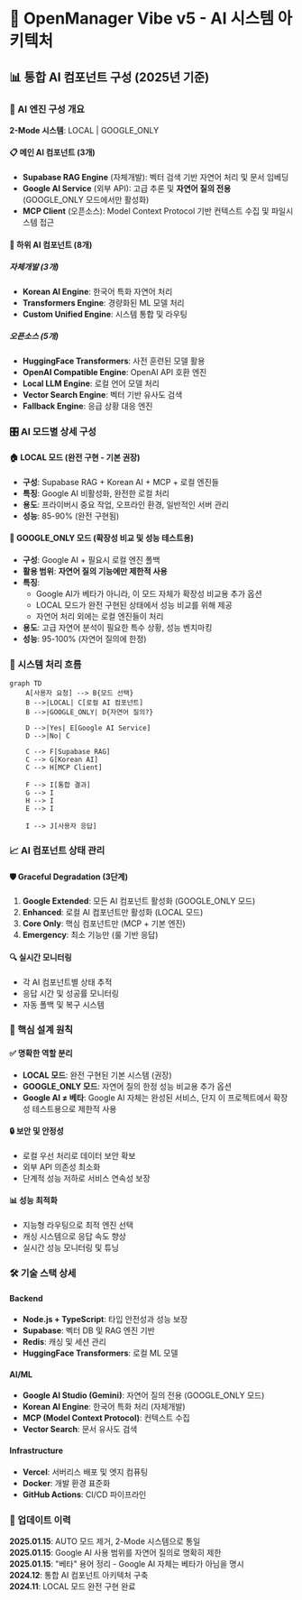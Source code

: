 # 🧠 OpenManager Vibe v5 - AI 시스템 아키텍처

## 📊 통합 AI 컴포넌트 구성 (2025년 기준)

### 🎯 AI 엔진 구성 개요

**2-Mode 시스템**: LOCAL | GOOGLE_ONLY

#### 📋 메인 AI 컴포넌트 (3개)

- **Supabase RAG Engine** (자체개발): 벡터 검색 기반 자연어 처리 및 문서 임베딩
- **Google AI Service** (외부 API): 고급 추론 및 **자연어 질의 전용** (GOOGLE_ONLY 모드에서만 활성화)
- **MCP Client** (오픈소스): Model Context Protocol 기반 컨텍스트 수집 및 파일시스템 접근

#### 🔧 하위 AI 컴포넌트 (8개)

##### 자체개발 (3개)

- **Korean AI Engine**: 한국어 특화 자연어 처리
- **Transformers Engine**: 경량화된 ML 모델 처리
- **Custom Unified Engine**: 시스템 통합 및 라우팅

##### 오픈소스 (5개)

- **HuggingFace Transformers**: 사전 훈련된 모델 활용
- **OpenAI Compatible Engine**: OpenAI API 호환 엔진
- **Local LLM Engine**: 로컬 언어 모델 처리
- **Vector Search Engine**: 벡터 기반 유사도 검색
- **Fallback Engine**: 응급 상황 대응 엔진

### 🎛️ AI 모드별 상세 구성

#### 🏠 LOCAL 모드 (완전 구현 - 기본 권장)

- **구성**: Supabase RAG + Korean AI + MCP + 로컬 엔진들
- **특징**: Google AI 비활성화, 완전한 로컬 처리
- **용도**: 프라이버시 중요 작업, 오프라인 환경, 일반적인 서버 관리
- **성능**: 85-90% (완전 구현됨)

#### 🤖 GOOGLE_ONLY 모드 (확장성 비교 및 성능 테스트용)

- **구성**: Google AI + 필요시 로컬 엔진 폴백
- **활용 범위**: **자연어 질의 기능에만 제한적 사용**
- **특징**:
  - Google AI가 베타가 아니라, 이 모드 자체가 확장성 비교용 추가 옵션
  - LOCAL 모드가 완전 구현된 상태에서 성능 비교를 위해 제공
  - 자연어 처리 외에는 로컬 엔진들이 처리
- **용도**: 고급 자연어 분석이 필요한 특수 상황, 성능 벤치마킹
- **성능**: 95-100% (자연어 질의에 한정)

### 🔄 시스템 처리 흐름

```mermaid
graph TD
    A[사용자 요청] --> B{모드 선택}
    B -->|LOCAL| C[로컬 AI 컴포넌트]
    B -->|GOOGLE_ONLY| D{자연어 질의?}

    D -->|Yes| E[Google AI Service]
    D -->|No| C

    C --> F[Supabase RAG]
    C --> G[Korean AI]
    C --> H[MCP Client]

    F --> I[통합 결과]
    G --> I
    H --> I
    E --> I

    I --> J[사용자 응답]
```

### 📈 AI 컴포넌트 상태 관리

#### 🛡️ Graceful Degradation (3단계)

1. **Google Extended**: 모든 AI 컴포넌트 활성화 (GOOGLE_ONLY 모드)
2. **Enhanced**: 로컬 AI 컴포넌트만 활성화 (LOCAL 모드)
3. **Core Only**: 핵심 컴포넌트만 (MCP + 기본 엔진)
4. **Emergency**: 최소 기능만 (룰 기반 응답)

#### 🔍 실시간 모니터링

- 각 AI 컴포넌트별 상태 추적
- 응답 시간 및 성공률 모니터링
- 자동 폴백 및 복구 시스템

### 🎯 핵심 설계 원칙

#### ✅ 명확한 역할 분리

- **LOCAL 모드**: 완전 구현된 기본 시스템 (권장)
- **GOOGLE_ONLY 모드**: 자연어 질의 한정 성능 비교용 추가 옵션
- **Google AI ≠ 베타**: Google AI 자체는 완성된 서비스, 단지 이 프로젝트에서 확장성 테스트용으로 제한적 사용

#### 🔒 보안 및 안정성

- 로컬 우선 처리로 데이터 보안 확보
- 외부 API 의존성 최소화
- 단계적 성능 저하로 서비스 연속성 보장

#### 📊 성능 최적화

- 지능형 라우팅으로 최적 엔진 선택
- 캐싱 시스템으로 응답 속도 향상
- 실시간 성능 모니터링 및 튜닝

### 🛠️ 기술 스택 상세

#### Backend

- **Node.js + TypeScript**: 타입 안전성과 성능 보장
- **Supabase**: 벡터 DB 및 RAG 엔진 기반
- **Redis**: 캐싱 및 세션 관리
- **HuggingFace Transformers**: 로컬 ML 모델

#### AI/ML

- **Google AI Studio (Gemini)**: 자연어 질의 전용 (GOOGLE_ONLY 모드)
- **Korean AI Engine**: 한국어 특화 처리 (자체개발)
- **MCP (Model Context Protocol)**: 컨텍스트 수집
- **Vector Search**: 문서 유사도 검색

#### Infrastructure

- **Vercel**: 서버리스 배포 및 엣지 컴퓨팅
- **Docker**: 개발 환경 표준화
- **GitHub Actions**: CI/CD 파이프라인

### 📝 업데이트 이력

**2025.01.15**: AUTO 모드 제거, 2-Mode 시스템으로 통일  
**2025.01.15**: Google AI 사용 범위를 자연어 질의로 명확히 제한  
**2025.01.15**: "베타" 용어 정리 - Google AI 자체는 베타가 아님을 명시  
**2024.12**: 통합 AI 컴포넌트 아키텍처 구축  
**2024.11**: LOCAL 모드 완전 구현 완료
